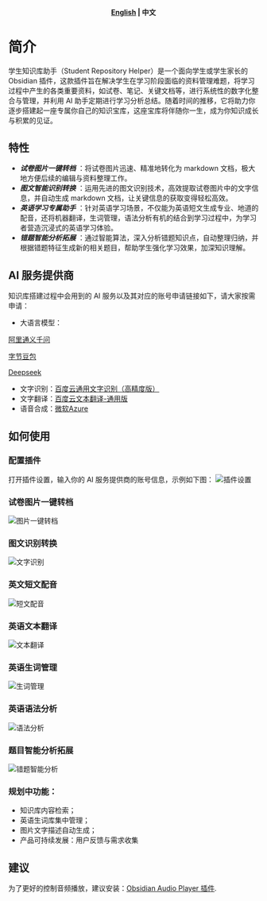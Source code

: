<h4 align="center">
	<p>
		<a href="https://github.com/yingflower/obsidian-stu-repo-helper/blob/master/README_en.md">English</a> |
			<b>中文</b>
	<p>
</h4>

# 简介
学生知识库助手（Student Repository Helper）是一个面向学生或学生家长的Obsidian 插件，这款插件旨在解决学生在学习阶段面临的资料管理难题，将学习过程中产生的各类重要资料，如试卷、笔记、关键文档等，进行系统性的数字化整合与管理，并利用 AI 助手定期进行学习分析总结。随着时间的推移，它将助力你逐步搭建起一座专属你自己的知识宝库，这座宝库将伴随你一生，成为你知识成长与积累的见证。

## 特性
- ***试卷图片一键转档*** ：将试卷图片迅速、精准地转化为 markdown 文档，极大地方便后续的编辑与资料整理工作。
- ***图文智能识别转换*** ：运用先进的图文识别技术，高效提取试卷图片中的文字信息，并自动生成 markdown 文档，让关键信息的获取变得轻松高效。
- ***英语学习专属助手*** ：针对英语学习场景，不仅能为英语短文生成专业、地道的配音，还将机器翻译，生词管理，语法分析有机的结合到学习过程中，为学习者营造沉浸式的英语学习体验。
- ***错题智能分析拓展*** ：通过智能算法，深入分析错题知识点，自动整理归纳，并根据错题特征生成新的相关题目，帮助学生强化学习效果，加深知识理解。
## AI 服务提供商
知识库搭建过程中会用到的 AI 服务以及其对应的账号申请链接如下，请大家按需申请：
- 大语言模型：

[阿里通义千问](https://bailian.console.aliyun.com/?apiKey=1#/api-key)

[字节豆包](https://console.volcengine.com/ark/)

[Deepseek](https://platform.deepseek.com/)

- 文字识别：[百度云通用文字识别（高精度版）](https://console.bce.baidu.com/ai-engine/ocr/overview/index?_=1740120172878)
- 文字翻译：[百度云文本翻译-通用版](https://console.bce.baidu.com/ai-engine/machinetranslation/overview/index)
- 语音合成：[微软Azure](https://portal.azure.com/#create/Microsoft.CognitiveServicesSpeechServices)

## 如何使用
### 配置插件
打开插件设置，输入你的 AI 服务提供商的账号信息，示例如下图：
![插件设置](docs/images/zh/settings.png)

### 试卷图片一键转档
![图片一键转档](docs/images/zh/create_note.gif)

### 图文识别转换
![文字识别](docs/images/zh/image2text.gif)

### 英文短文配音
![短文配音](docs/images/zh/text2speech.gif)

### 英语文本翻译
![文本翻译](docs/images/zh/translate.gif)

### 英语生词管理
![生词管理](docs/images/zh/add_word_bank.gif)

### 英语语法分析
![语法分析](docs/images/zh/grammar_analysis.gif)

### 题目智能分析拓展
![错题智能分析](docs/images/zh/request_llm.gif)

### 规划中功能：

- 知识库内容检索；
- 英语生词库集中管理；
- 图片文字描述自动生成；
- 产品可持续发展：用户反馈与需求收集

## 建议
为了更好的控制音频播放，建议安装：[Obsidian Audio Player 插件](https://github.com/noonesimg/obsidian-audio-player).